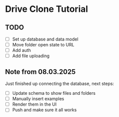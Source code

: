 # Drive Clone Tutorial

## TODO

- [ ] Set up database and data model
- [ ] Move folder open state to URL
- [ ] Add auth
- [ ] Add file uploading

## Note from 08.03.2025

Just finished up connecting the database, next steps:

- [ ] Update schema to show files and folders
- [ ] Manually insert examples
- [ ] Render them in the UI
- [ ] Push and make sure it all works
